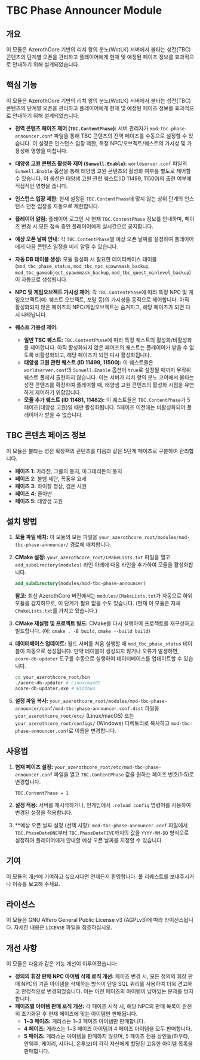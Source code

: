 # TBC Phase Announcer Module

## 개요

이 모듈은 AzerothCore 기반의 리치 왕의 분노(WotLK) 서버에서 불타는 성전(TBC) 콘텐츠의 단계별 오픈을 관리하고 플레이어에게 현재 및 예정된 페이즈 정보를 효과적으로 안내하기 위해 설계되었습니다.

## 핵심 기능

이 모듈은 AzerothCore 기반의 리치 왕의 분노(WotLK) 서버에서 불타는 성전(TBC) 콘텐츠의 단계별 오픈을 관리하고 플레이어에게 현재 및 예정된 페이즈 정보를 효과적으로 안내하기 위해 설계되었습니다.

*   **전역 콘텐츠 페이즈 제어 (`TBC.ContentPhase`):**
    서버 관리자가 `mod-tbc-phase-announcer.conf` 파일을 통해 TBC 콘텐츠의 전역 페이즈를 수동으로 설정할 수 있습니다. 이 설정은 인스턴스 입장 제한, 특정 NPC/오브젝트/퀘스트의 가시성 및 가용성에 영향을 미칩니다.

*   **태양샘 고원 콘텐츠 활성화 제어 (`Sunwell.Enable`):**
    `worldserver.conf` 파일의 `Sunwell.Enable` 옵션을 통해 태양샘 고원 콘텐츠의 활성화 여부를 별도로 제어할 수 있습니다. 이 옵션은 태양샘 고원 관련 퀘스트(ID 11499, 11500)의 출현 여부에 직접적인 영향을 줍니다.

*   **인스턴스 입장 제한:**
    현재 설정된 `TBC.ContentPhase`에 맞지 않는 상위 단계의 인스턴스 던전 입장을 자동으로 제한합니다.

*   **플레이어 알림:**
    플레이어 로그인 시 현재 `TBC.ContentPhase` 정보를 안내하며, 페이즈 변경 시 모든 접속 중인 플레이어에게 실시간으로 공지합니다.

*   **예상 오픈 날짜 안내:**
    각 `TBC.ContentPhase`별 예상 오픈 날짜를 설정하여 플레이어에게 다음 콘텐츠 일정을 미리 알릴 수 있습니다.

*   **자동 DB 테이블 생성:**
    모듈 활성화 시 필요한 데이터베이스 테이블(`mod_tbc_phase_status`, `mod_tbc_npc_spawnmask_backup`, `mod_tbc_gameobject_spawnmask_backup`, `mod_tbc_quest_minlevel_backup`)이 자동으로 생성됩니다.

*   **NPC 및 게임오브젝트 가시성 제어:**
    각 `TBC.ContentPhase`에 따라 특정 NPC 및 게임오브젝트(예: 퀘스트 오브젝트, 포탈 등)의 가시성을 동적으로 제어합니다. 아직 활성화되지 않은 페이즈의 NPC/게임오브젝트는 숨겨지고, 해당 페이즈가 되면 다시 나타납니다.

*   **퀘스트 가용성 제어:**
    *   **일반 TBC 퀘스트:** `TBC.ContentPhase`에 따라 특정 퀘스트의 활성화/비활성화를 제어합니다. 아직 활성화되지 않은 페이즈의 퀘스트는 플레이어가 받을 수 없도록 비활성화되고, 해당 페이즈가 되면 다시 활성화됩니다.
    *   **태양샘 고원 관련 퀘스트 (ID 11499, 11500):** 이 퀘스트들은 `worldserver.conf`의 `Sunwell.Enable` 옵션이 `true`로 설정될 때까지 무작위 퀘스트 풀에서 출현하지 않습니다. 이는 서버가 리치 왕의 분노 코어에서 불타는 성전 콘텐츠를 확장하여 플레이할 때, 태양샘 고원 콘텐츠의 활성화 시점을 유연하게 제어하기 위함입니다.
    *   **모듈 추가 퀘스트 (ID 11481, 11482):** 이 퀘스트들은 `TBC.ContentPhase`가 5페이즈(태양샘 고원)일 때만 활성화됩니다. 5페이즈 이전에는 비활성화되어 플레이어가 받을 수 없습니다.

## TBC 콘텐츠 페이즈 정보

이 모듈은 불타는 성전 확장팩의 콘텐츠를 다음과 같은 5단계 페이즈로 구분하여 관리합니다.

*   **페이즈 1:** 카라잔, 그룰의 둥지, 마그테리돈의 둥지
*   **페이즈 2:** 불뱀 제단, 폭풍우 요새
*   **페이즈 3:** 하이잘 정상, 검은 사원
*   **페이즈 4:** 줄아만
*   **페이즈 5:** 태양샘 고원

## 설치 방법

1.  **모듈 파일 배치:**
    이 모듈의 모든 파일을 `your_azerothcore_root/modules/mod-tbc-phase-announcer/` 경로에 배치합니다.

2.  **CMake 설정:**
    `your_azerothcore_root/CMakeLists.txt` 파일을 열고 `add_subdirectory(modules)` 라인 아래에 다음 라인을 추가하여 모듈을 활성화합니다.
    ```cmake
    add_subdirectory(modules/mod-tbc-phase-announcer)
    ```
    **참고:** 최신 AzerothCore 버전에서는 `modules/CMakeLists.txt`가 자동으로 하위 모듈을 감지하므로, 이 단계가 필요 없을 수도 있습니다. (현재 이 모듈은 자체 `CMakeLists.txt`를 가지고 있습니다.)

3.  **CMake 재실행 및 프로젝트 빌드:**
    CMake를 다시 실행하여 프로젝트를 재구성하고 빌드합니다. (예: `cmake . -B build`, `cmake --build build`)

4.  **데이터베이스 업데이트:**
    월드 서버를 처음 실행할 때 `mod_tbc_phase_status` 테이블이 자동으로 생성됩니다. 만약 테이블이 생성되지 않거나 오류가 발생하면, `acore-db-updater` 도구를 수동으로 실행하여 데이터베이스를 업데이트할 수 있습니다.
    ```bash
    cd your_azerothcore_root/bin
    ./acore-db-updater # Linux/macOS
    acore-db-updater.exe # Windows
    ```

5.  **설정 파일 복사:**
    `your_azerothcore_root/modules/mod-tbc-phase-announcer/conf/mod-tbc-phase-announcer.conf.dist` 파일을 `your_azerothcore_root/etc/` (Linux/macOS) 또는 `your_azerothcore_root/configs/` (Windows) 디렉토리로 복사하고 `mod-tbc-phase-announcer.conf`로 이름을 변경합니다.

## 사용법

1.  **현재 페이즈 설정:**
    `your_azerothcore_root/etc/mod-tbc-phase-announcer.conf` 파일을 열고 `TBC.ContentPhase` 값을 원하는 페이즈 번호(1-5)로 변경합니다.
    ```
    TBC.ContentPhase = 1
    ```

2.  **설정 적용:**
    서버를 재시작하거나, 인게임에서 `.reload config` 명령어를 사용하여 변경된 설정을 적용합니다.

3.  **예상 오픈 날짜 설정 (선택 사항):
    `mod-tbc-phase-announcer.conf` 파일에서 `TBC.PhaseDateONE`부터 `TBC.PhaseDateFIVE`까지의 값을 `YYYY-MM-DD` 형식으로 설정하여 플레이어에게 안내할 예상 오픈 날짜를 지정할 수 있습니다.

## 기여

이 모듈의 개선에 기여하고 싶으시다면 언제든지 환영합니다. 풀 리퀘스트를 보내주시거나 이슈를 보고해 주세요.

## 라이선스

이 모듈은 GNU Affero General Public License v3 (AGPLv3)에 따라 라이선스됩니다. 자세한 내용은 `LICENSE` 파일을 참조하십시오.

## 개선 사항

이 모듈은 다음과 같은 기능 개선이 이루어졌습니다:

*   **정의의 휘장 판매 NPC 아이템 삭제 로직 개선:** 페이즈 변경 시, 모든 정의의 휘장 판매 NPC의 기존 아이템을 삭제하는 방식이 단일 SQL 쿼리를 사용하여 더욱 견고하고 안정적으로 변경되었습니다. 이는 이전 페이즈의 아이템이 남아있는 문제를 방지합니다.
*   **페이즈별 아이템 판매 로직 개선:** 각 페이즈 시작 시, 해당 NPC의 판매 목록이 완전히 초기화된 후 현재 페이즈에 맞는 아이템만 판매됩니다.
    *   **1~3 페이즈:** 게라스는 1~3 페이즈 아이템만 판매합니다.
    *   **4 페이즈:** 게라스는 1~3 페이즈 아이템과 4 페이즈 아이템을 모두 판매합니다.
    *   **5 페이즈:** 게라스는 아이템을 판매하지 않으며, 5 페이즈 전용 상인들(하우타, 안웨후, 케이리, 샤아니, 온투보)이 각각 자신에게 할당된 고유한 아이템 목록을 판매합니다.